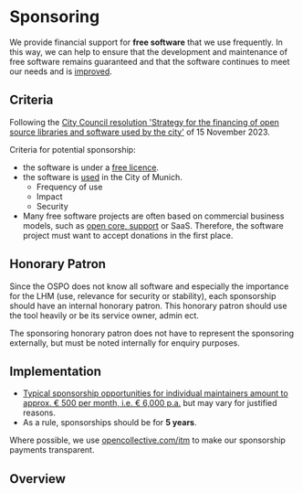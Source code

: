 <script setup>
import TagTile from "./.vitepress/components/TagTile.vue";
</script>

# Sponsoring

We provide financial support for __free software__ that we use frequently.
In this way, we can help to ensure that the development and maintenance of free software remains guaranteed and that the software continues to meet our needs and is [improved](./improve).


## Criteria

Following the [City Council resolution 'Strategy for the financing of open source libraries and software used by the city'](https://risi.muenchen.de/risi/sitzungsvorlage/detail/8013996) of 15 November 2023.

Criteria for potential sponsorship:

* the software is under a [free licence](./licenses).
* the software is [used](./use) in the City of Munich.
  * Frequency of use
  * Impact
  * Security
* Many free software projects are often based on commercial business models, such as [open core, support](./improve#support) or SaaS.
Therefore, the software project must want to accept donations in the first place.


## Honorary Patron

Since the OSPO does not know all software and especially the importance for the LHM (use, relevance for security or stability), each sponsorship should have an internal honorary patron.
This honorary patron should use the tool heavily or be its service owner, admin ect.

The sponsoring honorary patron does not have to represent the sponsoring externally, but must be noted internally for enquiry purposes.

## Implementation

* [Typical sponsorship opportunities for individual maintainers amount to approx. € 500 per month, i.e. € 6,000 p.a.](https://risi.muenchen.de/risi/sitzungsvorlage/detail/8013996) but may vary for justified reasons.
* As a rule, sponsorships should be for __5 years__.

Where possible, we use [opencollective.com/itm](https://opencollective.com/itm) to make our sponsorship payments transparent.

## Overview

<TagTile
:available-tags="['sponsor']"
show-tags
show-excerpt
/>
